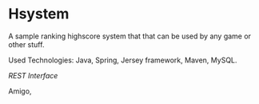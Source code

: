 # Hsystem 

A sample ranking highscore system that that can be used by any game or other stuff. 

Used Technologies: Java, Spring, Jersey framework, Maven, MySQL. 


*REST Interface*

Amigo,
